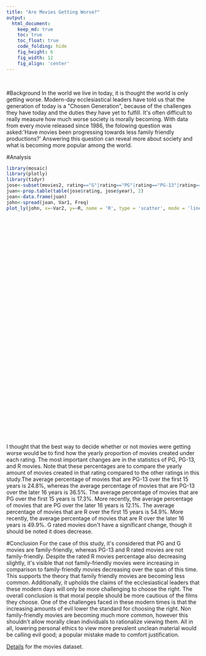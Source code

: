 ```yaml
---
title: "Are Movies Getting Worse?"
output:
  html_document:  
    keep_md: true
    toc: true
    toc_float: true
    code_folding: hide
    fig_height: 6
    fig_width: 12
    fig_align: 'center'
---
```




<br />

<!-- Instructions: Come up with an interesting question and answer it with the "movies" dataset that is provided above. 

Write a Background that gives meaning to your question of interest.

State your Question.

Perform an appropriate "Analysis" that gives useful information for answering your question. The hope would be a really powerful graphic and some summary tables of supporting statistics.

Interpret your analysis and expound on your findings. -->
#Background
In the world we live in today, it is thought the world is only getting worse. Modern-day ecclesiastical leaders have told us that the generation of today is a "Chosen Generation", because of the challenges they have today and the duties they have yet to fulfill. It's often difficult to really measure how much worse society is morally becoming. With data from every movie released since 1986, the folowing question was asked:'Have movies been progressing towards less family friendly productions?' Answering this question can reveal more about society and what is becoming more popular among the world.

#Analysis



```r
library(mosaic)
library(plotly) 
library(tidyr)
jose<-subset(movies2, rating=="G"|rating=="PG"|rating=="PG-13"|rating=="R")
juan<-prop.table(table(jose$rating, jose$year), 2)
joan<-data.frame(juan)
john<-spread(joan, Var1, Freq)
plot_ly(john, x=~Var2, y=~R, name = 'R', type = 'scatter', mode = 'lines', text=~paste(Var2)) %>% add_trace(y = ~`PG-13`, name = 'PG-13', mode = 'lines') %>%  add_trace(y = ~PG, name = 'PG', mode = 'lines') %>% add_trace(y = ~G, name = 'G', mode = 'lines')%>% layout(title="Comparisons of Movie Ratings by Proportion \n Since 1986", xaxis=list(title="Year"), yaxis=list(title='Yearly Proportion of Movies'))
```

<!--html_preserve--><div id="htmlwidget-de173f68d08f8d749e8c" style="width:1152px;height:576px;" class="plotly html-widget"></div>
<script type="application/json" data-for="htmlwidget-de173f68d08f8d749e8c">{"x":{"visdat":{"2cf1fd9f7e2":["function () ","plotlyVisDat"]},"cur_data":"2cf1fd9f7e2","attrs":{"2cf1fd9f7e2":{"x":{},"y":{},"mode":"lines","text":{},"name":"R","alpha_stroke":1,"sizes":[10,100],"spans":[1,20],"type":"scatter"},"2cf1fd9f7e2.1":{"x":{},"y":{},"mode":"lines","text":{},"name":"PG-13","alpha_stroke":1,"sizes":[10,100],"spans":[1,20],"type":"scatter","inherit":true},"2cf1fd9f7e2.2":{"x":{},"y":{},"mode":"lines","text":{},"name":"PG","alpha_stroke":1,"sizes":[10,100],"spans":[1,20],"type":"scatter","inherit":true},"2cf1fd9f7e2.3":{"x":{},"y":{},"mode":"lines","text":{},"name":"G","alpha_stroke":1,"sizes":[10,100],"spans":[1,20],"type":"scatter","inherit":true}},"layout":{"margin":{"b":40,"l":60,"t":25,"r":10},"title":"Comparisons of Movie Ratings by Proportion <br /> Since 1986","xaxis":{"domain":[0,1],"automargin":true,"title":"Year","type":"category","categoryorder":"array","categoryarray":["1986","1987","1988","1989","1990","1991","1992","1993","1994","1995","1996","1997","1998","1999","2000","2001","2002","2003","2004","2005","2006","2007","2008","2009","2010","2011","2012","2013","2014","2015","2016"]},"yaxis":{"domain":[0,1],"automargin":true,"title":"Yearly Proportion of Movies"},"hovermode":"closest","showlegend":true},"source":"A","config":{"modeBarButtonsToAdd":[{"name":"Collaborate","icon":{"width":1000,"ascent":500,"descent":-50,"path":"M487 375c7-10 9-23 5-36l-79-259c-3-12-11-23-22-31-11-8-22-12-35-12l-263 0c-15 0-29 5-43 15-13 10-23 23-28 37-5 13-5 25-1 37 0 0 0 3 1 7 1 5 1 8 1 11 0 2 0 4-1 6 0 3-1 5-1 6 1 2 2 4 3 6 1 2 2 4 4 6 2 3 4 5 5 7 5 7 9 16 13 26 4 10 7 19 9 26 0 2 0 5 0 9-1 4-1 6 0 8 0 2 2 5 4 8 3 3 5 5 5 7 4 6 8 15 12 26 4 11 7 19 7 26 1 1 0 4 0 9-1 4-1 7 0 8 1 2 3 5 6 8 4 4 6 6 6 7 4 5 8 13 13 24 4 11 7 20 7 28 1 1 0 4 0 7-1 3-1 6-1 7 0 2 1 4 3 6 1 1 3 4 5 6 2 3 3 5 5 6 1 2 3 5 4 9 2 3 3 7 5 10 1 3 2 6 4 10 2 4 4 7 6 9 2 3 4 5 7 7 3 2 7 3 11 3 3 0 8 0 13-1l0-1c7 2 12 2 14 2l218 0c14 0 25-5 32-16 8-10 10-23 6-37l-79-259c-7-22-13-37-20-43-7-7-19-10-37-10l-248 0c-5 0-9-2-11-5-2-3-2-7 0-12 4-13 18-20 41-20l264 0c5 0 10 2 16 5 5 3 8 6 10 11l85 282c2 5 2 10 2 17 7-3 13-7 17-13z m-304 0c-1-3-1-5 0-7 1-1 3-2 6-2l174 0c2 0 4 1 7 2 2 2 4 4 5 7l6 18c0 3 0 5-1 7-1 1-3 2-6 2l-173 0c-3 0-5-1-8-2-2-2-4-4-4-7z m-24-73c-1-3-1-5 0-7 2-2 3-2 6-2l174 0c2 0 5 0 7 2 3 2 4 4 5 7l6 18c1 2 0 5-1 6-1 2-3 3-5 3l-174 0c-3 0-5-1-7-3-3-1-4-4-5-6z"},"click":"function(gd) { \n        // is this being viewed in RStudio?\n        if (location.search == '?viewer_pane=1') {\n          alert('To learn about plotly for collaboration, visit:\\n https://cpsievert.github.io/plotly_book/plot-ly-for-collaboration.html');\n        } else {\n          window.open('https://cpsievert.github.io/plotly_book/plot-ly-for-collaboration.html', '_blank');\n        }\n      }"}],"cloud":false},"data":[{"x":["1986","1987","1988","1989","1990","1991","1992","1993","1994","1995","1996","1997","1998","1999","2000","2001","2002","2003","2004","2005","2006","2007","2008","2009","2010","2011","2012","2013","2014","2015","2016"],"y":[0.488038277511962,0.549295774647887,0.574074074074074,0.534883720930233,0.553990610328638,0.596244131455399,0.554455445544555,0.492753623188406,0.462264150943396,0.569377990430622,0.532710280373832,0.578947368421053,0.603864734299517,0.606635071090047,0.532663316582915,0.55607476635514,0.509259259259259,0.482926829268293,0.395121951219512,0.457547169811321,0.427884615384615,0.534883720930233,0.459715639810427,0.514285714285714,0.512315270935961,0.472906403940887,0.555555555555556,0.584541062801932,0.523584905660377,0.51980198019802,0.470873786407767],"mode":"lines","text":["1986","1987","1988","1989","1990","1991","1992","1993","1994","1995","1996","1997","1998","1999","2000","2001","2002","2003","2004","2005","2006","2007","2008","2009","2010","2011","2012","2013","2014","2015","2016"],"name":"R","type":"scatter","marker":{"color":"rgba(31,119,180,1)","line":{"color":"rgba(31,119,180,1)"}},"error_y":{"color":"rgba(31,119,180,1)"},"error_x":{"color":"rgba(31,119,180,1)"},"line":{"color":"rgba(31,119,180,1)"},"xaxis":"x","yaxis":"y","frame":null},{"x":["1986","1987","1988","1989","1990","1991","1992","1993","1994","1995","1996","1997","1998","1999","2000","2001","2002","2003","2004","2005","2006","2007","2008","2009","2010","2011","2012","2013","2014","2015","2016"],"y":[0.220095693779904,0.192488262910798,0.162037037037037,0.265116279069767,0.258215962441315,0.225352112676056,0.272277227722772,0.27536231884058,0.273584905660377,0.205741626794258,0.266355140186916,0.239234449760766,0.246376811594203,0.274881516587678,0.336683417085427,0.322429906542056,0.351851851851852,0.380487804878049,0.429268292682927,0.382075471698113,0.375,0.330232558139535,0.421800947867299,0.328571428571429,0.320197044334975,0.389162561576355,0.338164251207729,0.342995169082126,0.35377358490566,0.366336633663366,0.407766990291262],"mode":"lines","text":["1986","1987","1988","1989","1990","1991","1992","1993","1994","1995","1996","1997","1998","1999","2000","2001","2002","2003","2004","2005","2006","2007","2008","2009","2010","2011","2012","2013","2014","2015","2016"],"name":"PG-13","type":"scatter","marker":{"color":"rgba(255,127,14,1)","line":{"color":"rgba(255,127,14,1)"}},"error_y":{"color":"rgba(255,127,14,1)"},"error_x":{"color":"rgba(255,127,14,1)"},"line":{"color":"rgba(255,127,14,1)"},"xaxis":"x","yaxis":"y","frame":null},{"x":["1986","1987","1988","1989","1990","1991","1992","1993","1994","1995","1996","1997","1998","1999","2000","2001","2002","2003","2004","2005","2006","2007","2008","2009","2010","2011","2012","2013","2014","2015","2016"],"y":[0.253588516746411,0.234741784037559,0.25,0.176744186046512,0.15962441314554,0.150234741784038,0.153465346534653,0.202898550724638,0.231132075471698,0.177033492822967,0.168224299065421,0.167464114832536,0.106280193236715,0.0710900473933649,0.0954773869346734,0.0981308411214953,0.111111111111111,0.117073170731707,0.165853658536585,0.136792452830189,0.168269230769231,0.12093023255814,0.0853080568720379,0.147619047619048,0.152709359605911,0.113300492610837,0.106280193236715,0.0676328502415459,0.117924528301887,0.108910891089109,0.121359223300971],"mode":"lines","text":["1986","1987","1988","1989","1990","1991","1992","1993","1994","1995","1996","1997","1998","1999","2000","2001","2002","2003","2004","2005","2006","2007","2008","2009","2010","2011","2012","2013","2014","2015","2016"],"name":"PG","type":"scatter","marker":{"color":"rgba(44,160,44,1)","line":{"color":"rgba(44,160,44,1)"}},"error_y":{"color":"rgba(44,160,44,1)"},"error_x":{"color":"rgba(44,160,44,1)"},"line":{"color":"rgba(44,160,44,1)"},"xaxis":"x","yaxis":"y","frame":null},{"x":["1986","1987","1988","1989","1990","1991","1992","1993","1994","1995","1996","1997","1998","1999","2000","2001","2002","2003","2004","2005","2006","2007","2008","2009","2010","2011","2012","2013","2014","2015","2016"],"y":[0.0382775119617225,0.0234741784037559,0.0138888888888889,0.0232558139534884,0.028169014084507,0.028169014084507,0.0198019801980198,0.0289855072463768,0.0330188679245283,0.0478468899521531,0.0327102803738318,0.0143540669856459,0.0434782608695652,0.0473933649289099,0.0351758793969849,0.0233644859813084,0.0277777777777778,0.0195121951219512,0.00975609756097561,0.0235849056603774,0.0288461538461538,0.013953488372093,0.033175355450237,0.00952380952380952,0.0147783251231527,0.0246305418719212,0,0.00483091787439614,0.00471698113207547,0.00495049504950495,0],"mode":"lines","text":["1986","1987","1988","1989","1990","1991","1992","1993","1994","1995","1996","1997","1998","1999","2000","2001","2002","2003","2004","2005","2006","2007","2008","2009","2010","2011","2012","2013","2014","2015","2016"],"name":"G","type":"scatter","marker":{"color":"rgba(214,39,40,1)","line":{"color":"rgba(214,39,40,1)"}},"error_y":{"color":"rgba(214,39,40,1)"},"error_x":{"color":"rgba(214,39,40,1)"},"line":{"color":"rgba(214,39,40,1)"},"xaxis":"x","yaxis":"y","frame":null}],"highlight":{"on":"plotly_click","persistent":false,"dynamic":false,"selectize":false,"opacityDim":0.2,"selected":{"opacity":1},"debounce":0},"base_url":"https://plot.ly"},"evals":["config.modeBarButtonsToAdd.0.click"],"jsHooks":[]}</script><!--/html_preserve-->

I thought that the best way to decide whether or not movies were getting worse would be to find how the yearly proportion of movies created under each rating. The most important changes are in the statistics of PG, PG-13, and R movies. Note that these percentages are to compare the yearly amount of movies created in that rating compared to the other ratings in this study.The average percentage of movies that are PG-13 over the first 15 years is 24.8%, whereas the average percentage of movies that are PG-13 over the later 16 years is 36.5%. The average percentage of movies that are PG over the first 15 years is 17.3%. More recently, the average percentage of movies that are PG over the later 16 years is 12.1%. The average percentage of movies that are R over the first 15 years is 54.9%. More recently, the average percentage of movies that are R over the later 16 years is 49.9%. G rated movies don't have a significant change, though it should be noted it does decrease.

#Conclusion
For the case of this study, it's considered that PG and G movies are family-friendly, whereas PG-13 and R rated movies are not family-friendly. Despite the rated R movies percentage also decreasing slightly, it's visible that not family-friendly movies were increasing in comparison to family-friendly movies decreasing over the span of this time. This  supports the theory that family friendly movies are becoming less common. Additionally, it upholds the claims of the ecclesiastical leaders that these modern days will only be more challenging to choose the right.
  The overall conclusion is that moral people should be more cautious of the films they choose. One of the challenges faced in these modern times is that the increasing amounts of evil lower the standard for choosing the right. Non family-friendly movies are becoming much more common, however this shouldn't allow morally clean individuals to rationalize viewing them. All in all, lowering personal ethics to view more prevalent unclean material would be calling evil good; a popular mistake made to comfort justification.



[Details](https://vincentarelbundock.github.io/Rdatasets/doc/ggplot2/movies.html) for the movies dataset.





